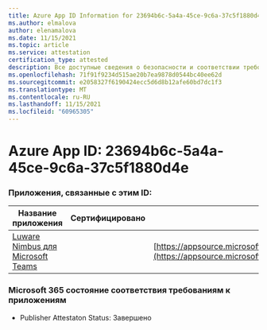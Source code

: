 ```yaml
---
title: Azure App ID Information for 23694b6c-5a4a-45ce-9c6a-37c5f1880d4e
ms.author: elmalova
author: elenamalova
ms.date: 11/15/2021
ms.topic: article
ms.service: attestation
certification_type: attested
description: Все доступные сведения о безопасности и соответствии требованиям для 23694b6c-5a4a-45ce-9c6a-37c5f1880d4e.
ms.openlocfilehash: 71f91f9234d515ae20b7ea9878d0544bc40ee62d
ms.sourcegitcommit: e2058327f6190424ecc5d6d8b12afe60bd7dc1f3
ms.translationtype: MT
ms.contentlocale: ru-RU
ms.lasthandoff: 11/15/2021
ms.locfileid: "60965305"
---
```

# <a name="azure-app-id-23694b6c-5a4a-45ce-9c6a-37c5f1880d4e"></a>Azure App ID: 23694b6c-5a4a-45ce-9c6a-37c5f1880d4e


### <a name="apps-associated-with-this-id"></a>Приложения, связанные с этим ID:
| **Название приложения** | **Сертифицировано** | **Просмотр в AppSource** |
|--------------|---------------|-----------------------|
| [Luware Nimbus для Microsoft Teams](https://docs.microsoft.com/microsoft-365-app-certification/forward/luwareagzurich.advanced_routing_azure_marketplace) |  | [https://appsource.microsoft.com/product/office/luwareagzurich.advanced_routing_azure_marketplace](https://appsource.microsoft.com/product/office/luwareagzurich.advanced_routing_azure_marketplace) |

### <a name="microsoft-365-app-compliance-status"></a>Microsoft 365 состояние соответствия требованиям к приложениям
- Publisher Attestaton Status: Завершено
